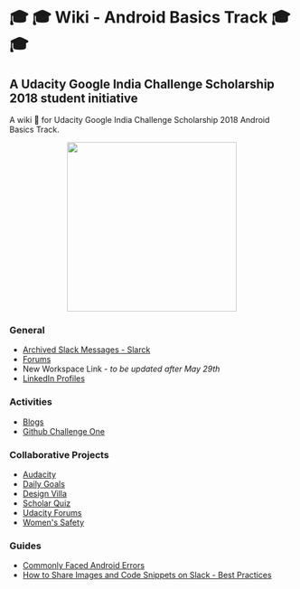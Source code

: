 # :mortar_board: :mortar_board: Wiki - Android Basics Track :mortar_board: :mortar_board:
## A Udacity Google India Challenge Scholarship 2018 student initiative
A wiki :ledger: for Udacity Google India Challenge Scholarship 2018 Android Basics Track.
<p align="center">
  <img width="300" height="300" src="https://imgur.com/FrGft2b.png">
</p>

### General
* [Archived Slack Messages - Slarck](https://discussions.udacity.com/t/how-to-stay-in-touch-after-phase-1-ends-today/707768/2?u=michael.hathi)
* [Forums](https://discussions.udacity.com/c/standalone-courses/ud834-in/)
* New Workspace Link - _to be updated after May 29th_
* [LinkedIn Profiles](https://discussions.udacity.com/t/how-to-stay-in-touch-after-phase-1-ends-today/707768/2?u=michael.hathi)

### Activities
* [Blogs](general/Blogs.md)
* [Github Challenge One](https://github.com/kkdroidgit/WeeklyChallengeOne)

### Collaborative Projects
* [Audacity](https://github.com/UdacityAndroidBasicsScholarship/audacity)
* [Daily Goals](https://github.com/UdacityAndroidBasicsScholarship/daily-goals)
* [Design Villa](https://github.com/UdacityAndroidBasicsScholarship/design-villa)
* [Scholar Quiz](https://github.com/UdacityAndroidBasicsScholarship/scholar-quiz)
* [Udacity Forums](https://github.com/UdacityAndroidBasicsScholarship/udacity-forums)
* [Women's Safety](https://github.com/UdacityAndroidBasicsScholarship/wmn-safety)

### Guides
* [Commonly Faced Android Errors](https://github.com/kkdroidgit/Commonly-Faced-Android-Errors)
* [How to Share Images and Code Snippets on Slack - Best Practices](https://github.com/numerative/Posting-images-and-code-snippets-on-slack-best-practices)

